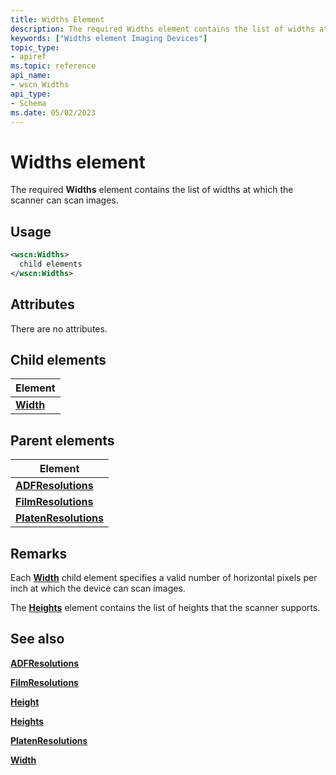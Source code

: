 ```yaml
---
title: Widths Element
description: The required Widths element contains the list of widths at which the scanner can scan images.
keywords: ["Widths element Imaging Devices"]
topic_type:
- apiref
ms.topic: reference
api_name:
- wscn Widths
api_type:
- Schema
ms.date: 05/02/2023
---
```


# Widths element

The required **Widths** element contains the list of widths at which the scanner can scan images.

## Usage

```xml
<wscn:Widths>
  child elements
</wscn:Widths>
```

## Attributes

There are no attributes.

## Child elements

| Element |
|--|
| [**Width**](width.md) |

## Parent elements

| Element |
|--|
| [**ADFResolutions**](adfresolutions.md) |
| [**FilmResolutions**](filmresolutions.md) |
| [**PlatenResolutions**](platenresolutions.md) |

## Remarks

Each [**Width**](width.md) child element specifies a valid number of horizontal pixels per inch at which the device can scan images.

The [**Heights**](heights.md) element contains the list of heights that the scanner supports.

## See also

[**ADFResolutions**](adfresolutions.md)

[**FilmResolutions**](filmresolutions.md)

[**Height**](height.md)

[**Heights**](heights.md)

[**PlatenResolutions**](platenresolutions.md)

[**Width**](width.md)
